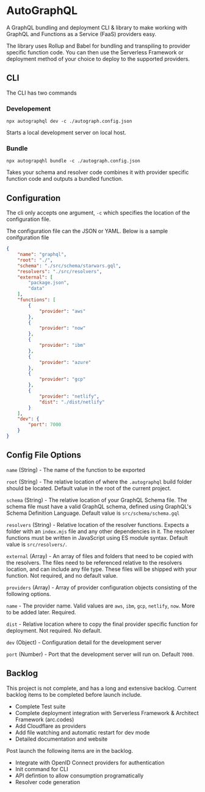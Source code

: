 # AutoGraphQL

A GraphQL bundling and deployment CLI & library to make working with GraphQL and Functions as a Service (FaaS) providers easy.

The library uses Rollup and Babel for bundling and transpiling to provider specific function code. You can then use the Serverless Framework or deployment method of your choice to deploy to the supported providers.

## CLI

The CLI has two commands

### Developement

```
npx autographql dev -c ./autograph.config.json
```

Starts a local development server on local host. 

### Bundle

```
npx autograpqhl bundle -c ./autograph.config.json
```

Takes your schema and resolver code combines it with provider specific function code and outputs a bundled function. 

## Configuration

The cli only accepts one argument, `-c` which specifies the location of the configuration file.

The configuration file can the JSON or YAML. Below is a sample conifguration file

```json
{
    "name": "graphql",
    "root": "./",
    "schema": "./src/schema/starwars.gql",
    "resolvers": "./src/resolvers",
    "external": [
        "package.json",
        "data"
    ],
    "functions": [
        {
            "provider": "aws"
        },
        {
            "provider": "now"
        },
        {
            "provider": "ibm"
        },
        {
            "provider": "azure"
        },
        {
            "provider": "gcp"
        },
        {
            "provider": "netlify",
            "dist": "./dist/netlify"
        }
    ],
    "dev": {
        "port": 7000
    }
}
```

## Config File Options

`name` (String) - The name of the function to be exported

`root` (String) - The relative location of where the `.autographql` build folder should be located. Default value in the root of the current project.

`schema` (String) - The relative location of your GraphQL Schema file. The schema file must have a valid GraphQL schema, defined using GraphQL's Schema Definition Language. Default value is `src/schema/schema.gql`

`resolvers` (String) - Relative location of the resolver functions. Expects a folder with an `index.mjs` file and any other dependencies in it. The resolver functions must be written in JavaScript using ES module syntax. Default value is `src/resolvers/`.

`external` (Array) - An array of files and folders that need to be copied with the resolvers. The files need to be referenced relative to the resolvers location, and can include any file type. These files will be shipped with your function. Not required, and no default value.

`providers` (Array) - Array of provider configuration objects consisting of the following options.

  `name` - The provider name. Valid values are `aws`, `ibm`, `gcp`, `netlify`, `now`. More to be added later. Required.

  `dist` - Relative location where to copy the final provider specific function for deployment. Not required. No default.

`dev` (Object) - Configuration detail for the development server
  
  `port` (Number) - Port that the development server will run on. Default `7000`.

## Backlog

This project is not complete, and has a long and extensive backlog. Current backlog items to be completed before launch include.

- Complete Test suite
- Complete deployment integration with Serverless Framework & Architect Framework (arc.codes)
- Add Cloudflare as providers
- Add file watching and automatic restart for dev mode
- Detailed documentation and website

Post launch the following items are in the backlog.
- Integrate with OpenID Connect providers for authentication
- Init command for CLI
- API defintion to allow consumption programatically
- Resolver code generation
